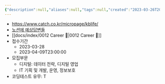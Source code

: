 ```yaml
---
{"description":null,"aliases":null,"tags":null,"created":"2023-03-26T20:58:23","updated":"2023-07-15T21:33:04","title":"KB라이프생명 2023 채용연계형 인턴십 선발","dg-publish":true,"permalink":"/docs/KB라이프생명 2023 채용연계형 인턴십 선발/","dgPassFrontmatter":true}
---
```


- https://www.catch.co.kr/micropage/kblife/
- [노션에 예상답변들](https://choiwheatley.notion.site/KB-2023-479771ed30aa417799246ef67f9e2893)
- [[docs/index/0012 Career 💼\|0012 Career 💼]]
- 접수기간
	- 2023-03-28
	- 2023-04-09T23:00:00
- 모집부문
	- 디지털: 데이터 전략, 디지털 영업
	- IT 기획 및 개발, 운영, 정보보호
- 코딩테스트 유무: T
